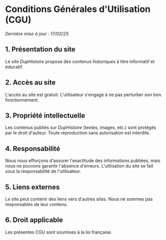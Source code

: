 # Conditions Générales d'Utilisation (CGU)

_Dernière mise à jour : 17/02/25_

## 1. Présentation du site
Le site _DupHistoire_ propose des contenus historiques à titre informatif et éducatif.

## 2. Accès au site
L'accès au site est gratuit. L'utilisateur s'engage à ne pas perturber son bon fonctionnement.

## 3. Propriété intellectuelle
Les contenus publiés sur _DupHistoire_ (textes, images, etc.) sont protégés par le droit d'auteur. Toute reproduction sans 
autorisation est interdite.

## 4. Responsabilité
Nous nous efforçons d'assurer l'exactitude des informations publiées, mais nous ne pouvons garantir l'absence d'erreurs. 
L'utilisation du site se fait sous la responsabilité de l'utilisateur.

## 5. Liens externes
Le site peut contenir des liens vers d'autres sites. Nous ne sommes pas responsables de leur contenu.

## 6. Droit applicable
Les présentes CGU sont soumises à la loi française.
